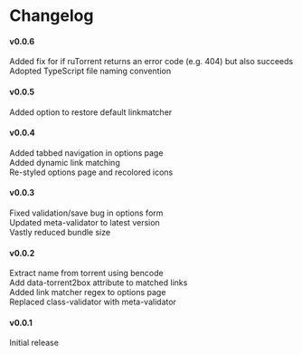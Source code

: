 # Changelog
#### v0.0.6
Added fix for if ruTorrent returns an error code
(e.g. 404) but also succeeds<br/>
Adopted TypeScript file naming convention<br/>
#### v0.0.5
Added option to restore default linkmatcher<br/>
#### v0.0.4
Added tabbed navigation in options page<br/>
Added dynamic link matching<br/>
Re-styled options page and recolored icons<br/>
#### v0.0.3
Fixed validation/save bug in options form<br/>
Updated meta-validator to latest version<br/>
Vastly reduced bundle size<br/>
#### v0.0.2
Extract name from torrent using bencode<br/>
Add data-torrent2box attribute to matched links<br/>
Added link matcher regex to options page<br/>
Replaced class-validator with meta-validator<br/>
#### v0.0.1
Initial release<br/>
